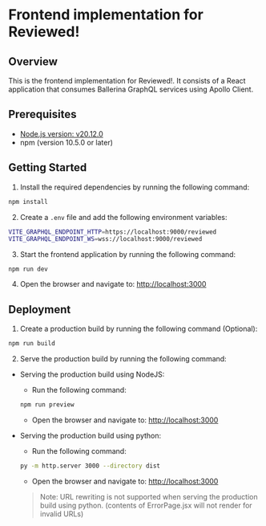 # Frontend implementation for Reviewed!

## Overview

This is the frontend implementation for Reviewed!. It consists of a React application that consumes Ballerina GraphQL services using Apollo Client.

## Prerequisites

- [Node.js version: v20.12.0](https://nodejs.org/en/blog/release/v20.12.0)
- npm (version 10.5.0 or later)

## Getting Started

1. Install the required dependencies by running the following command:

```bash
npm install
```

2. Create a `.env` file and add the following environment variables:

```bash
VITE_GRAPHQL_ENDPOINT_HTTP=https://localhost:9000/reviewed
VITE_GRAPHQL_ENDPOINT_WS=wss://localhost:9000/reviewed
```

3. Start the frontend application by running the following command:

```bash'
npm run dev
```

4. Open the browser and navigate to: [http://localhost:3000](http://localhost:3000)

## Deployment

1. Create a production build by running the following command (Optional):

```bash
npm run build
```

2. Serve the production build by running the following command:

- Serving the production build using NodeJS:

  - Run the following command:

  ```bash
  npm run preview
  ```

  - Open the browser and navigate to: [http://localhost:3000](http://localhost:3000)

- Serving the production build using python:

  - Run the following command:

  ```bash
  py -m http.server 3000 --directory dist
  ```

  - Open the browser and navigate to: [http://localhost:3000](http://localhost:3000)

  > Note: URL rewriting is not supported when serving the production build using python. (contents of ErrorPage.jsx will not render for invalid URLs)
